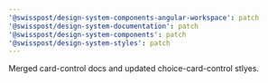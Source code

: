 ```yaml
---
'@swisspost/design-system-components-angular-workspace': patch
'@swisspost/design-system-documentation': patch
'@swisspost/design-system-components': patch
'@swisspost/design-system-styles': patch
---
```


Merged card-control docs and updated choice-card-control stlyes.
